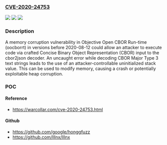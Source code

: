 ### [CVE-2020-24753](https://cve.mitre.org/cgi-bin/cvename.cgi?name=CVE-2020-24753)
![](https://img.shields.io/static/v1?label=Product&message=n%2Fa&color=blue)
![](https://img.shields.io/static/v1?label=Version&message=n%2Fa&color=blue)
![](https://img.shields.io/static/v1?label=Vulnerability&message=n%2Fa&color=brighgreen)

### Description

A memory corruption vulnerability in Objective Open CBOR Run-time (oocborrt) in versions before 2020-08-12 could allow an attacker to execute code via crafted Concise Binary Object Representation (CBOR) input to the cbor2json decoder. An uncaught error while decoding CBOR Major Type 3 text strings leads to the use of an attacker-controllable uninitialized stack value. This can be used to modify memory, causing a crash or potentially exploitable heap corruption.

### POC

#### Reference
- https://warcollar.com/cve-2020-24753.html

#### Github
- https://github.com/google/honggfuzz
- https://github.com/lllnx/lllnx

